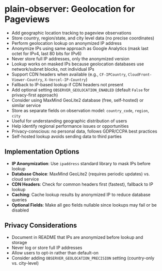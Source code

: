 # plain-observer: Geolocation for Pageviews

- Add geographic location tracking to pageview observations
- Store country, region/state, and city level data (no precise coordinates)
- Perform geolocation lookup on anonymized IP address
- Anonymize IPs using same approach as Google Analytics (mask last octet for IPv4, last 80 bits for IPv6)
- Never store full IP addresses, only the anonymized version
- Lookup works on masked IPs because geolocation databases use network/subnet blocks, not individual IPs
- Support CDN headers when available (e.g., `CF-IPCountry`, `CloudFront-Viewer-Country`, `X-Vercel-IP-Country`)
- Fallback to IP-based lookup if CDN headers not present
- Add optional setting `OBSERVER_GEOLOCATION_ENABLED` (default `False` for privacy-first approach)
- Consider using MaxMind GeoLite2 database (free, self-hosted) or similar service
- Store as separate fields on observation model: `country_code`, `region`, `city`
- Useful for understanding geographic distribution of users
- Help identify regional performance issues or opportunities
- Privacy-conscious: no personal data, follows GDPR/CCPA best practices
- Self-hosted lookup avoids sending data to third parties

## Implementation Options

- **IP Anonymization**: Use `ipaddress` standard library to mask IPs before lookup
- **Database Choice**: MaxMind GeoLite2 (requires periodic updates) vs. cloud service
- **CDN Headers**: Check for common headers first (fastest), fallback to IP lookup
- **Caching**: Cache lookup results by anonymized IP to reduce database queries
- **Optional Fields**: Make all geo fields nullable since lookups may fail or be disabled

## Privacy Considerations

- Document in README that IPs are anonymized before lookup and storage
- Never log or store full IP addresses
- Allow users to opt-in rather than default-on
- Consider adding `OBSERVER_GEOLOCATION_PRECISION` setting (country-only vs. city-level)
